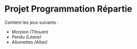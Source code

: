 # Projet Programmation Répartie

Contient les jeux suivants : 
- Morpion *(Titouan)*
- Pendu *(Léane)*
- Allumettes *(Allan)*

